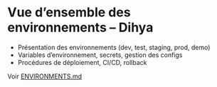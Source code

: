 # Vue d’ensemble des environnements – Dihya

- Présentation des environnements (dev, test, staging, prod, demo)
- Variables d’environnement, secrets, gestion des configs
- Procédures de déploiement, CI/CD, rollback

Voir [ENVIRONMENTS.md](../ENVIRONMENTS.md)
